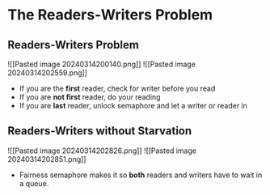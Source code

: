 # The Readers-Writers Problem
## Readers-Writers Problem
![[Pasted image 20240314200140.png]]
![[Pasted image 20240314202559.png]]
- If you are the **first** reader, check for writer before you read
- If you are **not first** reader, do your reading
- If you are **last** reader, unlock semaphore and let a writer or reader in

## Readers-Writers without Starvation
![[Pasted image 20240314202826.png]]
![[Pasted image 20240314202851.png]]
- Fairness semaphore makes it so **both** readers and writers have to wait in a queue. 